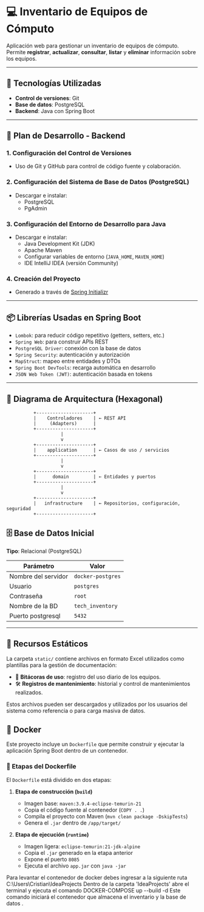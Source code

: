 # 💻 Inventario de Equipos de Cómputo

Aplicación web para gestionar un inventario de equipos de cómputo.  
Permite **registrar**, **actualizar**, **consultar**, **listar** y **eliminar** información sobre los equipos.

---

## 🚀 Tecnologías Utilizadas

- **Control de versiones**: Git
- **Base de datos**: PostgreSQL
- **Backend**: Java con Spring Boot

---

## 🧩 Plan de Desarrollo - Backend

### 1. Configuración del Control de Versiones

- Uso de Git y GitHub para control de código fuente y colaboración.

### 2. Configuración del Sistema de Base de Datos (PostgreSQL)

- Descargar e instalar:
  - PostgreSQL
  - PgAdmin

### 3. Configuración del Entorno de Desarrollo para Java

- Descargar e instalar:
  - Java Development Kit (JDK)
  - Apache Maven
  - Configurar variables de entorno (`JAVA_HOME`, `MAVEN_HOME`)
  - IDE IntelliJ IDEA (versión Community)

### 4. Creación del Proyecto

- Generado a través de [Spring Initializr](https://start.spring.io)

---

## 📦 Librerías Usadas en Spring Boot

- `Lombok`: para reducir código repetitivo (getters, setters, etc.)
- `Spring Web`: para construir APIs REST
- `PostgreSQL Driver`: conexión con la base de datos
- `Spring Security`: autenticación y autorización
- `MapStruct`: mapeo entre entidades y DTOs
- `Spring Boot DevTools`: recarga automática en desarrollo
- `JSON Web Token (JWT)`: autenticación basada en tokens

---

## 🧱 Diagrama de Arquitectura (Hexagonal)

              +---------------------+
              |    Controladores    | ← REST API
              |     (Adapters)      |
              +---------------------+
                        |
                        v
              +---------------------+
              |    application      | ← Casos de uso / servicios
              +---------------------+
                        |
                        v
              +---------------------+
              |      domain         | ← Entidades y puertos
              +---------------------+
                        |
                        v
              +---------------------+
              |   infrastructure    | ← Repositorios, configuración, seguridad
              +---------------------+

## 🗄️ Base de Datos Inicial

**Tipo**: Relacional (PostgreSQL)

| Parámetro              | Valor              |
|------------------------|--------------------|
| Nombre del servidor    | `docker-postgres`  |
| Usuario                | `postgres`         |
| Contraseña             | `root`             |
| Nombre de la BD        | `tech_inventory`   |
| Puerto postgresql      | `5432`   |

---

## 📁 Recursos Estáticos

La carpeta `static/` contiene archivos en formato Excel utilizados como plantillas para la gestión de documentación:

- 📝 **Bitácoras de uso**: registro del uso diario de los equipos.
- 🛠️ **Registros de mantenimiento**: historial y control de mantenimientos realizados.

Estos archivos pueden ser descargados y utilizados por los usuarios del sistema como referencia o para carga masiva de datos.


## 🐳 Docker

Este proyecto incluye un `Dockerfile` que permite construir y ejecutar la aplicación Spring Boot dentro de un contenedor.

### 🧱 Etapas del Dockerfile

El `Dockerfile` está dividido en dos etapas:

1. **Etapa de construcción (`build`)**
   - Imagen base: `maven:3.9.4-eclipse-temurin-21`
   - Copia el código fuente al contenedor (`COPY . .`)
   - Compila el proyecto con Maven (`mvn clean package -DskipTests`)
   - Genera el `.jar` dentro de `/app/target/`

2. **Etapa de ejecución (`runtime`)**
   - Imagen ligera: `eclipse-temurin:21-jdk-alpine`
   - Copia el `.jar` generado en la etapa anterior
   - Expone el puerto `8085`
   - Ejecuta el archivo `app.jar` con `java -jar`
  
Para levantar el contenedor de docker debes ingresar a la siguiente ruta C:\Users\Cristian\IdeaProjects 
Dentro de la carpeta 'IdeaProjects' abre el terminal y ejecuta el comando DOCKER-COMPOSE up --build -d
Este comando iniciará el contenedor que almacena el inventario y la base de datos .

